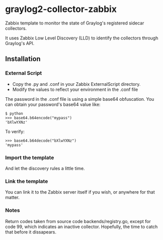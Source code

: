 # graylog2-collector-zabbix
Zabbix template to monitor the state of Graylog's registered sidecar collectors.

It uses Zabbix Low Level Discovery (LLD) to identify the collectors through Graylog's API.

## Installation
### External Script
* Copy the .py and .conf in your Zabbix ExternalScript directory.
* Modify the values to reflect your environment in the .conf file

The password in the .conf file is using a simple base64 obfuscation. You can obtain your password's base64 value like:
```
$ python
>>> base64.b64encode("mypass")
'bXlwYXNz'
```

To verify:
```
>>> base64.b64decode("bXlwYXNz")
'mypass'
```

### Import the template
And let the discovery rules a little time.

### Link the template
You can link it to the Zabbix server itself if you wish, or anywhere for that matter.

### Notes
Return codes taken from source code backends/registry.go, except for code 99, which indicates an inactive collector. Hopefully, the time to catch that before it dissapears.
